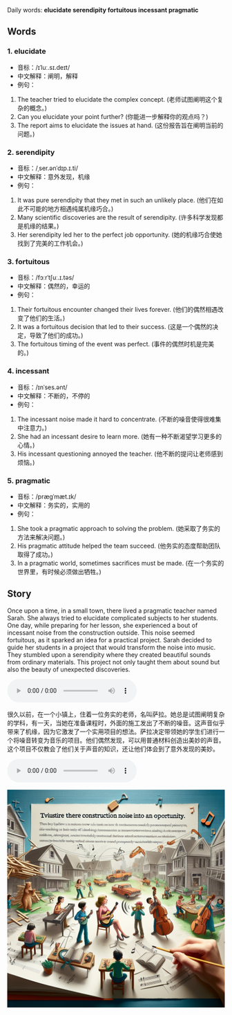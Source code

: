 Daily words: **elucidate serendipity fortuitous incessant pragmatic**

## Words
### 1. elucidate
- 音标：/ɪˈluː.sɪ.deɪt/ <span style="cursor: pointer;" onclick="document.getElementById('audio-player-1').play()"><i class="fas fa-volume-up"></i></span>
<audio id="audio-player-1" src="audios/words/elucidate.mp3" style="display:none;"></audio>
- 中文解释：阐明，解释
- 例句：
1. The teacher tried to elucidate the complex concept. (老师试图阐明这个复杂的概念。)
2. Can you elucidate your point further? (你能进一步解释你的观点吗？)
3. The report aims to elucidate the issues at hand. (这份报告旨在阐明当前的问题。)

### 2. serendipity
- 音标：/ˌser.ənˈdɪp.ɪ.ti/ <span style="cursor: pointer;" onclick="document.getElementById('audio-player-2').play()"><i class="fas fa-volume-up"></i></span>
<audio id="audio-player-2" src="audios/words/serendipity.mp3" style="display:none;"></audio>
- 中文解释：意外发现，机缘
- 例句：
1. It was pure serendipity that they met in such an unlikely place. (他们在如此不可能的地方相遇纯属机缘巧合。)
2. Many scientific discoveries are the result of serendipity. (许多科学发现都是机缘的结果。)
3. Her serendipity led her to the perfect job opportunity. (她的机缘巧合使她找到了完美的工作机会。)

### 3. fortuitous
- 音标：/fɔːrˈtʃuː.ɪ.təs/ <span style="cursor: pointer;" onclick="document.getElementById('audio-player-3').play()"><i class="fas fa-volume-up"></i></span>
<audio id="audio-player-3" src="audios/words/fortuitous.mp3" style="display:none;"></audio>
- 中文解释：偶然的，幸运的
- 例句：
1. Their fortuitous encounter changed their lives forever. (他们的偶然相遇改变了他们的生活。)
2. It was a fortuitous decision that led to their success. (这是一个偶然的决定，导致了他们的成功。)
3. The fortuitous timing of the event was perfect. (事件的偶然时机是完美的。)

### 4. incessant
- 音标：/ɪnˈses.ənt/ <span style="cursor: pointer;" onclick="document.getElementById('audio-player-4').play()"><i class="fas fa-volume-up"></i></span>
<audio id="audio-player-4" src="audios/words/incessant.mp3" style="display:none;"></audio>
- 中文解释：不断的，不停的
- 例句：
1. The incessant noise made it hard to concentrate. (不断的噪音使得很难集中注意力。)
2. She had an incessant desire to learn more. (她有一种不断渴望学习更多的心情。)
3. His incessant questioning annoyed the teacher. (他不断的提问让老师感到烦恼。)

### 5. pragmatic
- 音标：/præɡˈmæt.ɪk/ <span style="cursor: pointer;" onclick="document.getElementById('audio-player-5').play()"><i class="fas fa-volume-up"></i></span>
<audio id="audio-player-5" src="audios/words/pragmatic.mp3" style="display:none;"></audio>
- 中文解释：务实的，实用的
- 例句：
1. She took a pragmatic approach to solving the problem. (她采取了务实的方法来解决问题。)
2. His pragmatic attitude helped the team succeed. (他务实的态度帮助团队取得了成功。)
3. In a pragmatic world, sometimes sacrifices must be made. (在一个务实的世界里，有时候必须做出牺牲。)

## Story
Once upon a time, in a small town, there lived a pragmatic teacher named Sarah. She always tried to elucidate complicated subjects to her students. One day, while preparing for her lesson, she experienced a bout of incessant noise from the construction outside. This noise seemed fortuitous, as it sparked an idea for a practical project. Sarah decided to guide her students in a project that would transform the noise into music. They stumbled upon a serendipity where they created beautiful sounds from ordinary materials. This project not only taught them about sound but also the beauty of unexpected discoveries.

<audio controls>
<source src="https://files.dwong.top/story/2024-07-29-english.mp3" type="audio/mpeg">
你的浏览器不支持音频元素。
</audio>


很久以前，在一个小镇上，住着一位务实的老师，名叫萨拉。她总是试图阐明复杂的学科，有一天，当她在准备课程时，外面的施工发出了不断的噪音。这声音似乎带来了机缘，因为它激发了一个实用项目的想法。萨拉决定带领她的学生们进行一个将噪音转变为音乐的项目。他们偶然发现，可以用普通材料创造出美妙的声音。这个项目不仅教会了他们关于声音的知识，还让他们体会到了意外发现的美妙。

<audio controls>
<source src="https://files.dwong.top/story/2024-07-29-chinese.mp3" type="audio/mpeg">
你的浏览器不支持音频元素。
</audio>


![story](./images/2024-07-29.png)

